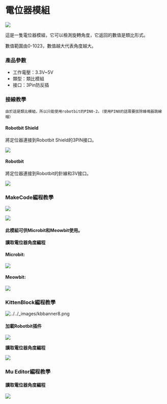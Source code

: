 # 電位器模組

![](https://kittenbothk.readthedocs.io/en/latest/\_images/poten2.png)

這是一隻電位器模組，它可以檢測旋轉角度，它返回的數值是類比形式。

數值範圍由0-1023，數值越大代表角度越大。

### 產品參數

* 工作電壓：3.3V\~5V
* 類型：類比模組
* 接口：3Pin防反插

### 接線教學

```
由於這是類比模組，所以只能使用robotbit的PIN0-2。（使用PIN0的話需要拔除蜂鳴器跳線帽）
```

#### Robotbit Shield

將定位器連接到Robotbit Shield的3PIN接口。

![](https://kittenbothk.readthedocs.io/en/latest/\_images/poten\_wire2.png)

#### Robotbit

將定位器連接到Robotbit的針線和3V接口。

![](https://kittenbothk.readthedocs.io/en/latest/\_images/poten\_wire1.png)

### MakeCode編程教學

![](https://kittenbothk.readthedocs.io/en/latest/\_images/mcbanner14.png)

![](https://kittenbothk.readthedocs.io/en/latest/\_images/acbanner1.png)

#### 此模組可供Microbit和Meowbit使用。

**讀取電位器角度編程**

#### Microbit:

![](https://kittenbothk.readthedocs.io/en/latest/\_images/poten\_code.png)

#### Meowbit:

![](https://kittenbothk.readthedocs.io/en/latest/\_images/poten\_codeMeow.png)

### KittenBlock編程教學

![../../\_images/kbbanner8.png](https://kittenbothk.readthedocs.io/en/latest/\_images/kbbanner8.png)

#### 加載Robotbit插件

![](https://kittenbothk.readthedocs.io/en/latest/\_images/addRB2.png)

**讀取電位器角度編程**

![](https://kittenbothk.readthedocs.io/en/latest/\_images/poten\_codekb.png)

### Mu Editor編程教學

#### 讀取電位器角度編程

![](https://kittenbothk.readthedocs.io/en/latest/\_images/poten\_codemu.png)
